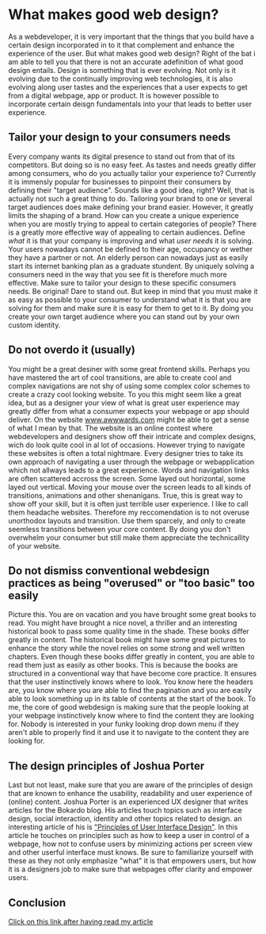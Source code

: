 # What makes good web design?

As a webdeveloper, it is very important that the things that you build have a certain design incorporated in to it that complement and enhance the experience of the user. But what makes good web design? Right of the bat i am able to tell you that there is not an accurate adefinition of what good design entails. Design is something that is ever evolving. Not only is it evolving due to the continually improving web technologies, it is also evolving along user tastes and the experiences that a user expects to get from a digital webpage, app or product. It is however possible to incorporate certain deisgn fundamentals into your that leads to better user experience.

## Tailor your design to your consumers needs

Every company wants its digital presence to stand out from that of its competitors. But doing so is no easy feet. As tastes and needs greatly differ among consumers, who do you actually tailor your experience to? Currently it is immensly popular for businesses to pinpoint their consumers by defining their "target audience". Sounds like a good idea, right? Well, that is actually not such a great thing to do. Tailoring your brand to one or several target audiences does make defining your brand easier. However, it greatly limits the shaping of a brand. How can you create a unique experience when you are mostly trying to appeal to certain categories of people? There is a greatly more effective way of appealing to certain audiences. Define _what_ it is that your company is improving and what _user needs_ it is solving. Your users nowadays cannot be defined to their age, occupancy or wether they have a partner or not. An elderly person can nowadays just as easily start its internet banking plan as a graduate stundent. By uniquely solving a consumers need in the way that you see fit is therefore much more effective. Make sure to tailor your design to these specific consumers needs. Be original! Dare to stand out. But keep in mind that you must make it as easy as possible to your consumer to understand what it is that you are solving for them and make sure it is easy for them to get to it. By doing you create your own target audience where you can stand out by your own custom identity.

## Do not overdo it (usually)

You might be a great desiner with some great frontend skills. Perhaps you have mastered the art of cool transitions, are able to create cool and complex navigations are not shy of using some complex color schemes to create a crazy cool looking website. To you this might seem like a great idea, but as a designer your view of what is great user experience may greatly differ from what a consumer expects your webpage or app should deliver. On the website www.awwwards.com might be able to get a sense of what I mean by that. The website is an online contest where webdevelopers and designers show off their intricate and complex designs, wich do look quite cool in al lot of occasions. However trying to navigate these websites is often a total nightmare. Every designer tries to take its own approach of navigating a user through the webpage or webapplication which not allways leads to a great experience. Words and navigation links are often scattered accross the screen. Some layed out horizontal, some layed out vertical. Moving your mouse over the screen leads to all kinds of transitions, animations and other shenanigans. True, this is great way to show off your skill, but it is often just terrible user experience. I like to call them headache websites. Therefore my reccomendation is to not overuse unorthodox layouts and transition. Use them sparcely, and only to create seemless transitions between your core content. By doing you don't overwhelm your consumer but still make them appreciate the technicallity of your website. 

## Do not dismiss conventional webdesign practices as being "overused" or "too basic" too easily

Picture this. You are on vacation and you have brought some great books to read. You might have brought a nice novel, a thriller and an interesting historical book to pass some quality time in the shade. These books differ greatly in content. The historical book might have some great pictures to enhance the story while the novel relies on some strong and well written chapters. Even though these books differ greatly in content, you are able to read them just as easily as other books. This is because the books are structured in a conventional way that have become core practice. It ensures that the user instinctively knows where to look. You know here the headers are, you know where you are able to find the pagination and you are easily able to look something up in its table of contents at the start of the book. To me, the core of good webdesign is making sure that the people looking at your webpage instinctively know where to find the content they are looking for. Nobody is interested in your funky looking drop down menu if they aren't able to properly find it and use it to navigate to the content they are looking for.

## The design principles of Joshua Porter

Last but not least, make sure that you are aware of the principles of design that are known to enhance the usability, readability and user experience of (online) content. Joshua Porter is an experienced UX designer that writes articles for the Bokardo blog. His articles touch topics such as interface design, social interaction, identity and other topics related to design. an interesting article of his is ["Principles of User Interface Design"](http://bokardo.com/principles-of-user-interface-design/). In this article he touches on principles such as how to keep a user in control of a webpage, how not to confuse users by minimizing actions per screen view and other userful interface must knows. Be sure to familiarize yourself with these as they not only emphasize "what" it is that empowers users, but how it is a designers job to make sure that webpages offer clarity and empower users. 

## Conclusion

[Click on this link after having read my article](https://lh3.googleusercontent.com/YdvNAEtwyTdHKlja0mGMMO4UFlFtjOALZJq7p4K1Y8XNVLaoepGrSPkUF3EiKzP3DRJrKE-1CFLlqFY89GyAA3olLfWHZRMb-f5-dKUEh5miHWg-gt51F6zSdNALtPoqQpGP9XbddJebk3wiSqa55bTqefOFrRFX2i1zeCjOQZMLlekgpnw0wA7McpuucuskP2nOI2OvSqHns4Zv3sCzCFQF5qE4GMAnVOx8lG-e3-QUIT8RYlesKw9tm6g5SM6SbUZjiKcdZ0LUDNmd7t6kF_hdtoncaFPf0A7-_wc6b_979ivUB_I1UFVaAfR6uzt7385KU2zizBjLH7n231agPc-9yJ0etH7yDbjEzcEPMpZiIwD-nO_TkPPu5iFvmGdIQuVo9mrarFoH2IhjpcKPa0oYv91kicYz26CDDd5Ibvd75Vkig9KL5hc4JRhTSVpaQUfXEALvgrrz6hh8M_TDWZO2MEvac-hO4VLRhjfgMoGyQgOnFBPJi4jq8Cjuk-zt21tJA0ZRZ7TdfkPSRn9eG2kKvBBYOXmvJdWsfnwB5wCjRnJl08DnF7no9aUSzM1Q9uBhVSTMh-6dpHw-V8iG0c6kqbNbAS_jFmi7hFc=w288-h316-no)






